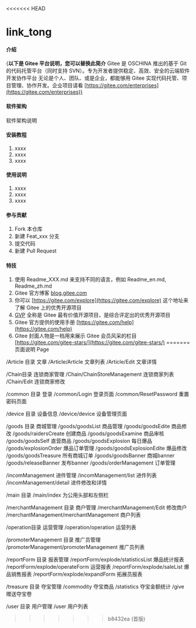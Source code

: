 <<<<<<< HEAD
# link_tong

#### 介绍
{**以下是 Gitee 平台说明，您可以替换此简介**
Gitee 是 OSCHINA 推出的基于 Git 的代码托管平台（同时支持 SVN）。专为开发者提供稳定、高效、安全的云端软件开发协作平台
无论是个人、团队、或是企业，都能够用 Gitee 实现代码托管、项目管理、协作开发。企业项目请看 [https://gitee.com/enterprises](https://gitee.com/enterprises)}

#### 软件架构
软件架构说明


#### 安装教程

1.  xxxx
2.  xxxx
3.  xxxx

#### 使用说明

1.  xxxx
2.  xxxx
3.  xxxx

#### 参与贡献

1.  Fork 本仓库
2.  新建 Feat_xxx 分支
3.  提交代码
4.  新建 Pull Request


#### 特技

1.  使用 Readme\_XXX.md 来支持不同的语言，例如 Readme\_en.md, Readme\_zh.md
2.  Gitee 官方博客 [blog.gitee.com](https://blog.gitee.com)
3.  你可以 [https://gitee.com/explore](https://gitee.com/explore) 这个地址来了解 Gitee 上的优秀开源项目
4.  [GVP](https://gitee.com/gvp) 全称是 Gitee 最有价值开源项目，是综合评定出的优秀开源项目
5.  Gitee 官方提供的使用手册 [https://gitee.com/help](https://gitee.com/help)
6.  Gitee 封面人物是一档用来展示 Gitee 会员风采的栏目 [https://gitee.com/gitee-stars/](https://gitee.com/gitee-stars/)
=======
页面说明   Page

/Article 目录   文章
/Article/Article       文章列表
/Article/Edit         文章详情

/Chain目录 连锁商家管理
/Chain/ChainStoreManagement  连锁商家列表
/Chain/Edit        连锁商家修改

/common 目录   登录
/common/Login         登录页面
/common/ResetPassword   重置密码页面

/device 目录  设备信息
/device/device       设备管理页面

/goods 目录   商城管理
/goods/goodsList       商品管理
/goods/goodsEdite      商品修改
/goods/raidersCreate    创建商品
/goods/goodsExamine    商品审核
/goods/goodsSelf        直营商品
/goods/goodsExplosion   每日爆品
/goods/explosionOrder   爆品订单管理
/goods/goodsExplosionEdite 爆品修改
/goods/goodsTreasure    所有商城订单
/goods/goodsBanner    商城banner
/goods/releaseBanner   发布banner
/goods/orderManagement 订单管理

/incomManagement  进件管理
/incomManagement/list              进件列表
/incomManagement/detail            进件修改和详情

/main    目录
/main/index       为公用头部和左侧栏

/merchantManagement  目录 商户管理
/merchantManagement/Edit                   修改商户
/merchantManagement/merchantManagement   商户列表

/operation目录   运营管理
/operation/operation     运营列表

/promoterManagement   目录 推广员管理
/promoterManagement/promoterManagement  推广员列表

/reportForm 目录  报表管理
/reportForm/explode/statisticsList   爆品统计报表
/reportForm/explode/operateForm  运营报表
/reportForm/explode/saleList       爆品销售报表
/reportForm/explode/expandForm   拓展员报表

/treasure 目录 夺宝管理
/commodity       夺宝商品
/statistics         夺宝金额统计
/give             赠送夺宝卷

/user   目录  用户管理
/user             用户列表


>>>>>>> b8432ea (首版)
